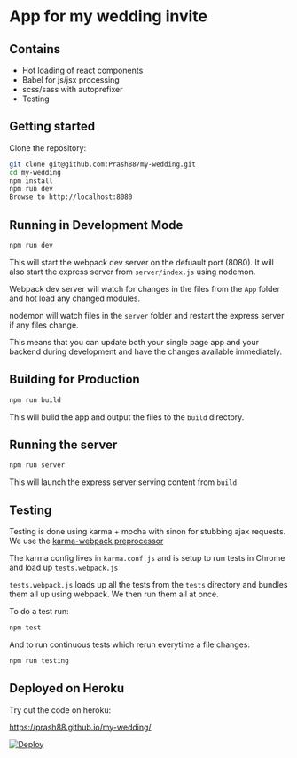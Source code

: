 # App for my wedding invite

## Contains

* Hot loading of react components
* Babel for js/jsx processing
* scss/sass with autoprefixer
* Testing

## Getting started
Clone the repository:

```sh
git clone git@github.com:Prash88/my-wedding.git
cd my-wedding
npm install
npm run dev
Browse to http://localhost:8080
```

## Running in Development Mode
```sh
npm run dev
```
This will start the webpack dev server on the defuault port (8080). It will also start the express server from `server/index.js` using nodemon.

Webpack dev server will watch for changes in the files from the `App` folder and hot load any changed modules.

nodemon will watch files in the `server` folder and restart the express server if any files change.

This means that you can update both your single page app and your backend during development and have the changes available immediately.

## Building for Production
```sh
npm run build
```
This will build the app and output the files to the `build` directory.

## Running the server
```sh
npm run server
```
This will launch the express server serving content from `build`

## Testing
Testing is done using karma + mocha with sinon for stubbing ajax requests. We use the [karma-webpack preprocessor](https://github.com/webpack/karma-webpack)

The karma config lives in `karma.conf.js` and is setup to run tests in Chrome and load up `tests.webpack.js`

`tests.webpack.js` loads up all the tests from the `tests` directory and bundles them all up using webpack. We then run them all at once.

To do a test run:

```sh
npm test
```

And to run continuous tests which rerun everytime a file changes:

```sh
npm run testing
```

## Deployed on Heroku

Try out the code on heroku:

https://prash88.github.io/my-wedding/

[![Deploy](https://www.herokucdn.com/deploy/button.png)](https://heroku.com/deploy)
